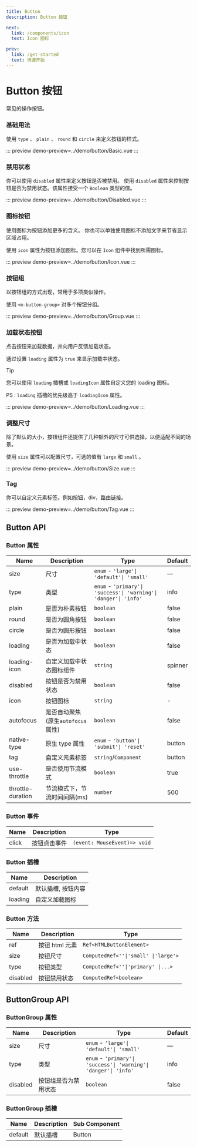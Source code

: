 ```yaml
---
title: Button
description: Button 按钮

next:
  link: /components/icon
  text: Icon 图标

prev:
  link: /get-started
  text: 快速开始
---
```


# Button 按钮

常见的操作按钮。

### 基础用法

使用 `type` 、 `plain` 、 `round` 和 `circle` 来定义按钮的样式。

::: preview
demo-preview=../demo/button/Basic.vue
:::

### 禁用状态

你可以使用 `disabled` 属性来定义按钮是否被禁用。
使用 `disabled` 属性来控制按钮是否为禁用状态。该属性接受一个 `Boolean` 类型的值。

::: preview
demo-preview=../demo/button/Disabled.vue
:::

### 图标按钮
使用图标为按钮添加更多的含义。 你也可以单独使用图标不添加文字来节省显示区域占用。

使用 `icon` 属性为按钮添加图标。您可以在 `Icon` 组件中找到所需图标。

::: preview
demo-preview=../demo/button/Icon.vue
:::

### 按钮组
以按钮组的方式出现，常用于多项类似操作。

使用 `<m-button-group>` 对多个按钮分组。

::: preview
demo-preview=../demo/button/Group.vue
:::

### 加载状态按钮

点击按钮来加载数据，并向用户反馈加载状态。

通过设置 `loading` 属性为 `true` 来显示加载中状态。

> [!TIP]
> 您可以使用 `loading` 插槽或 `loadingIcon` 属性自定义您的 loading 图标。
>
> PS : `loading` 插槽的优先级高于 `loadingIcon` 属性。

::: preview
demo-preview=../demo/button/Loading.vue
:::

### 调整尺寸

除了默认的大小，按钮组件还提供了几种额外的尺寸可供选择，以便适配不同的场景。

使用 `size` 属性可以配置尺寸，可选的值有 `large` 和 `small` 。

::: preview
demo-preview=../demo/button/Size.vue
:::

### Tag

你可以自定义元素标签。例如按钮，div，路由链接。

::: preview
demo-preview=../demo/button/Tag.vue
:::


## Button API

### Button 属性

| Name              | Description                       | Type                                                             | Default |
| ----------------- | --------------------------------- | ---------------------------------------------------------------- | ------- |
| size              | 尺寸                              | `enum` - `'large'\| 'default'\| 'small'`                         | —       |
| type              | 类型                              | `enum` - `'primary'\| 'success'\| 'warning'\| 'danger'\| 'info'` | info    |
| plain             | 是否为朴素按钮                    | `boolean`                                                        | false   |
| round             | 是否为圆角按钮                    | `boolean`                                                        | false   |
| circle            | 是否为圆形按钮                    | `boolean`                                                        | false   |
| loading           | 是否为加载中状态                  | `boolean`                                                        | false   |
| loading-icon      | 自定义加载中状态图标组件          | `string`                                                         | spinner |
| disabled          | 按钮是否为禁用状态                | `boolean`                                                        | false   |
| icon              | 按钮图标                          | `string`                                                         | -       |
| autofocus         | 是否自动聚焦(原生`autofocus`属性) | `boolean`                                                        | false   |
| native-type       | 原生 type 属性                    | `enum` - `'button'\| 'submit'\| 'reset'`                         | button  |
| tag               | 自定义元素标签                    | `string`\/`Component`                                            | button  |
| use-throttle      | 是否使用节流模式                  | `boolean`                                                        | true    |
| throttle-duration | 节流模式下，节流时间间隔(ms)      | `number`                                                         | 500     |

### Button 事件

| Name  | Description  | Type                         |
| ----- | ------------ | ---------------------------- |
| click | 按钮点击事件 | `(event: MouseEvent)=> void` |

### Button 插槽

| Name    | Description        |
| ------- | ------------------ |
| default | 默认插槽, 按钮内容 |
| loading | 自定义加载图标     |

### Button 方法

| Name     | Description    | Type                                 |
| -------- | -------------- | ------------------------------------ |
| ref      | 按钮 html 元素 | `Ref<HTMLButtonElement>`             |
| size     | 按钮尺寸       | `ComputedRef<''\|'small' \|'large'>` |
| type     | 按钮类型       | `ComputedRef<''\|'primary' \|...>`   |
| disabled | 按钮禁用状态   | `ComputedRef<boolean>`               |

## ButtonGroup API

### ButtonGroup 属性

| Name     | Description          | Type                                                             | Default |
| -------- | -------------------- | ---------------------------------------------------------------- | ------- |
| size     | 尺寸                 | `enum` - `'large'\| 'default'\| 'small'`                         | —       |
| type     | 类型                 | `enum` - `'primary'\| 'success'\| 'warning'\| 'danger'\| 'info'` | info    |
| disabled | 按钮组是否为禁用状态 | `boolean`                                                        | false   |

### ButtonGroup 插槽

| Name    | Description | Sub Component |
| ------- | ----------- | ------------- |
| default | 默认插槽    | Button        |
